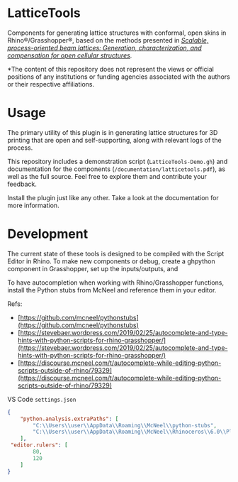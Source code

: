 # LatticeTools
Components for generating lattice structures with conformal, open skins in Rhino®/Grasshopper®, based on the methods presented in [_Scalable, process-oriented beam lattices: Generation, characterization, and compensation for open cellular structures_](https://doi.org/10.1016/j.addma.2021.102386).

*The content of this repository does not represent the views or official positions of any institutions or funding agencies associated with the authors or their respective affiliations.

# Usage

The primary utility of this plugin is in generating lattice structures for 3D printing that are open and self-supporting, along with relevant logs of the process.

This repository includes a demonstration script (`LatticeTools-Demo.gh`) and documentation for the components (`/documentation/latticetools.pdf`), as well as the full source. Feel free to explore them and contribute your feedback.

Install the plugin just like any other. Take a look at the documentation for more information.

# Development

The current state of these tools is designed to be compiled with the Script Editor in Rhino. To make new components or debug, create a ghpython component in Grasshopper, set up the inputs/outputs, and 

To have autocompletion when working with Rhino/Grasshopper functions, install the Python stubs from McNeel and reference them in your editor.

Refs:
- [https://github.com/mcneel/pythonstubs](https://github.com/mcneel/pythonstubs)
- [https://stevebaer.wordpress.com/2019/02/25/autocomplete-and-type-hints-with-python-scripts-for-rhino-grasshopper/](https://stevebaer.wordpress.com/2019/02/25/autocomplete-and-type-hints-with-python-scripts-for-rhino-grasshopper/)
- [https://discourse.mcneel.com/t/autocomplete-while-editing-python-scripts-outside-of-rhino/79329](https://discourse.mcneel.com/t/autocomplete-while-editing-python-scripts-outside-of-rhino/79329)

VS Code `settings.json`
```json
{
    "python.analysis.extraPaths": [
        "C:\\Users\\user\\AppData\\Roaming\\McNeel\\python-stubs",
        "C:\\Users\\user\\AppData\\Roaming\\McNeel\\Rhinoceros\\6.0\\Plug-ins\\IronPython (814d908a-e25c-493d-97e9-ee3861957f49)\\settings\\lib"
    ],
 "editor.rulers": [
        80,
        120
    ]
}
```